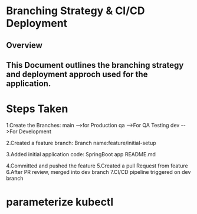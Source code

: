 # Branching Strategy & CI/CD Deployment
## Overview
This Document outlines the branching strategy and deployment approch used for the application.
---
# Steps Taken
  1.Create the Branches:
     main -->for Production
     qa   -->For QA Testing
     dev  -->For Development

  2.Created a feature branch:
     Branch name:feature/initial-setup

  3.Added initial application code:
     SpringBoot app
     README.md
  
  4.Committed and pushed the feature
  5.Created a pull Request from feature
  6.After PR review, merged into dev branch
  7.CI/CD pipeline triggered on dev branch

# parameterize kubectl
